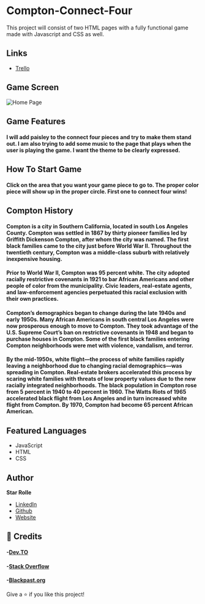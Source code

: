 # Compton-Connect-Four

This project will consist of two HTML pages with a fully functional game made with Javascript and CSS as well.

## Links

- [Trello](https://trello.com/b/3ZWSLVfK/compton-connect-four)

## Game Screen

![Home Page](http://clipart-library.com/img/1772535.png)

## Game Features

#### I will add paisley to the connect four pieces and try to make them stand out. I am also trying to add some music to the page that plays when the user is playing the game. I want the theme to be clearly expressed.

## How To Start Game

#### Click on the area that you want your game piece to go to. The proper color piece will show up in the proper circle. First one to connect four wins!

## Compton History

#### Compton is a city in Southern California, located in south Los Angeles County. Compton was settled in 1867 by thirty pioneer families led by Griffith Dickenson Compton, after whom the city was named. The first black families came to the city just before World War II. Throughout the twentieth century, Compton was a middle-class suburb with relatively inexpensive housing.

#### Prior to World War II, Compton was 95 percent white. The city adopted racially restrictive covenants in 1921 to bar African Americans and other people of color from the municipality. Civic leaders, real-estate agents, and law-enforcement agencies perpetuated this racial exclusion with their own practices.

#### Compton’s demographics began to change during the late 1940s and early 1950s. Many African Americans in south central Los Angeles were now prosperous enough to move to Compton. They took advantage of the U.S. Supreme Court’s ban on restrictive covenants in 1948 and began to purchase houses in Compton. Some of the first black families entering Compton neighborhoods were met with violence, vandalism, and terror.

#### By the mid-1950s, white flight—the process of white families rapidly leaving a neighborhood due to changing racial demographics—was spreading in Compton. Real-estate brokers accelerated this process by scaring white families with threats of low property values due to the new racially integrated neighborhoods. The black population in Compton rose from 5 percent in 1940 to 40 percent in 1960. The Watts Riots of 1965 accelerated black flight from Los Angeles and in turn increased white flight from Compton. By 1970, Compton had become 65 percent African American.

## Featured Languages

- JavaScript
- HTML
- CSS

## Author

**Star Rolle**

- [LinkedIn](https://www.linkedin.com/in/starrolle/)
- [Github](github.com/starrolle13)
- [Website](thecurlstop.com)

## 🤝 Credits

#### -[Dev.TO](https://dev.to/rohit19060/how-to-write-stunning-github-readme-md-template-provided-5b09) 
#### -[Stack Overflow](https://stackoverflow.com/)
#### -[Blackpast.org](https://www.blackpast.org/african-american-history/compton-california-1867/)

Give a ⭐️ if you like this project!
